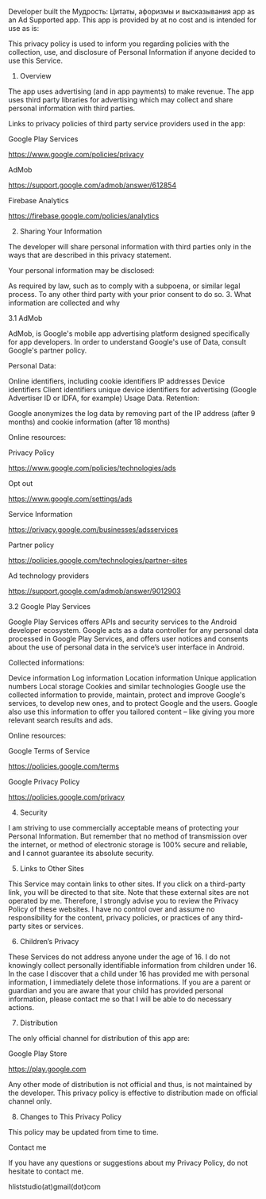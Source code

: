 Developer built the Мудрость: Цитаты, афоризмы и высказывания app as an Ad Supported app. This app is provided by at no cost and is intended for use as is:

This privacy policy is used to inform you regarding policies with the collection, use, and disclosure of Personal Information if anyone decided to use this Service.

1. Overview

The app uses advertising (and in app payments) to make revenue. The app uses third party libraries for advertising which may collect and share personal information with third parties.

Links to privacy policies of third party service providers used in the app:

Google Play Services

https://www.google.com/policies/privacy

AdMob

https://support.google.com/admob/answer/612854

Firebase Analytics

https://firebase.google.com/policies/analytics

2. Sharing Your Information

The developer will share personal information with third parties only in the ways that are described in this privacy statement.

Your personal information may be disclosed:

As required by law, such as to comply with a subpoena, or similar legal process.
To any other third party with your prior consent to do so.
3. What information are collected and why

3.1 AdMob

AdMob, is Google's mobile app advertising platform designed specifically for app developers. In order to understand Google's use of Data, consult Google's partner policy.

Personal Data:

Online identifiers, including cookie identifiers
IP addresses
Device identifiers
Client identifiers
unique device identifiers for advertising (Google Advertiser ID or IDFA, for example)
Usage Data.
Retention:

Google anonymizes the log data by removing part of the IP address (after 9 months) and cookie information (after 18 months)

Online resources:

Privacy Policy

https://www.google.com/policies/technologies/ads

Opt out

https://www.google.com/settings/ads

Service Information

https://privacy.google.com/businesses/adsservices

Partner policy

https://policies.google.com/technologies/partner-sites

Ad technology providers

https://support.google.com/admob/answer/9012903

3.2 Google Play Services

Google Play Services offers APIs and security services to the Android developer ecosystem. Google acts as a data controller for any personal data processed in Google Play Services, and offers user notices and consents about the use of personal data in the service’s user interface in Android.

Collected informations:

Device information
Log information
Location information
Unique application numbers
Local storage
Cookies and similar technologies
Google use the collected information to provide, maintain, protect and improve Google's services, to develop new ones, and to protect Google and the users. Google also use this information to offer you tailored content – like giving you more relevant search results and ads.

Online resources:

Google Terms of Service

https://policies.google.com/terms

Google Privacy Policy

https://policies.google.com/privacy

4. Security

I am striving to use commercially acceptable means of protecting your Personal Information. But remember that no method of transmission over the internet, or method of electronic storage is 100% secure and reliable, and I cannot guarantee its absolute security.

5. Links to Other Sites

This Service may contain links to other sites. If you click on a third-party link, you will be directed to that site. Note that these external sites are not operated by me. Therefore, I strongly advise you to review the Privacy Policy of these websites. I have no control over and assume no responsibility for the content, privacy policies, or practices of any third-party sites or services.

6. Children’s Privacy

These Services do not address anyone under the age of 16. I do not knowingly collect personally identifiable information from children under 16. In the case I discover that a child under 16 has provided me with personal information, I immediately delete those informations. If you are a parent or guardian and you are aware that your child has provided personal information, please contact me so that I will be able to do necessary actions.

7. Distribution

The only official channel for distribution of this app are:

Google Play Store

https://play.google.com

Any other mode of distribution is not official and thus, is not maintained by the developer. This privacy policy is effective to distribution made on official channel only.

8. Changes to This Privacy Policy

This policy may be updated from time to time.

Contact me

If you have any questions or suggestions about my Privacy Policy, do not hesitate to contact me.

hliststudio(at)gmail(dot)com
